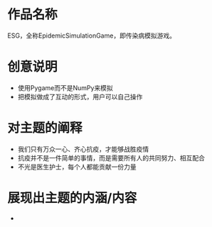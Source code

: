 # 作品名称

ESG，全称EpidemicSimulationGame，即传染病模拟游戏。



# 创意说明

* 使用Pygame而不是NumPy来模拟
* 把模拟做成了互动的形式，用户可以自己操作

# 对主题的阐释

- 我们只有万众一心、齐心抗疫，才能够战胜疫情
- 抗疫并不是一件简单的事情，而是需要所有人的共同努力、相互配合
- 不光是医生护士，每个人都能贡献一份力量

# 展现出主题的内涵/内容

- 


